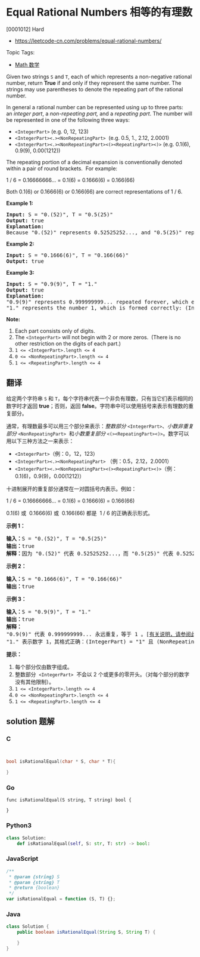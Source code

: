 # Equal Rational Numbers 相等的有理数

[0001012] Hard

- https://leetcode-cn.com/problems/equal-rational-numbers/

Topic Tags:

- [Math 数学](https://leetcode-cn.com/tag/math/)

Given two strings `S` and `T`, each of which represents a non-negative rational number, return **True** if and only if they represent the same number. The strings may use parentheses to denote the repeating part of the rational number.

In general a rational number can be represented using up to three parts: an *integer part*, a *non-repeating part,* and a *repeating part*. The number will be represented in one of the following three ways:

- `<IntegerPart>` (e.g. 0, 12, 123)
- `<IntegerPart><.><NonRepeatingPart>`  (e.g. 0.5, 1., 2.12, 2.0001)
- `<IntegerPart><.><NonRepeatingPart><(><RepeatingPart><)>` (e.g. 0.1(6), 0.9(9), 0.00(1212))

The repeating portion of a decimal expansion is conventionally denoted within a pair of round brackets.  For example:

1 / 6 = 0.16666666... = 0.1(6) = 0.1666(6) = 0.166(66)

Both 0.1(6) or 0.1666(6) or 0.166(66) are correct representations of 1 / 6.

**Example 1:**

<pre><strong>Input: </strong>S = <span id="example-input-1-1">"0.(52)"</span>, T = <span id="example-input-1-2">"0.5(25)"</span>
<strong>Output: </strong><span id="example-output-1">true</span>
<strong>Explanation:
</strong>Because "0.(52)" represents 0.52525252..., and "0.5(25)" represents 0.52525252525..... , the strings represent the same number.
</pre>

**Example 2:**

<pre><strong>Input: </strong>S = <span id="example-input-2-1">"0.1666(6)"</span>, T = <span id="example-input-2-2">"0.166(66)"</span>
<strong>Output: </strong><span id="example-output-2">true</span>
</pre>

**Example 3:**

<pre><strong>Input: </strong>S = <span id="example-input-3-1">"0.9(9)"</span>, T = <span id="example-input-3-2">"1."</span>
<strong>Output: </strong><span id="example-output-3">true</span>
<strong>Explanation: </strong>
"0.9(9)" represents 0.999999999... repeated forever, which equals 1.  [<a href="https://en.wikipedia.org/wiki/0.999..." target="_blank">See this link for an explanation.</a>]
"1." represents the number 1, which is formed correctly: (IntegerPart) = "1" and (NonRepeatingPart) = "".</pre>

**Note:**

1.  Each part consists only of digits.
2.  The `<IntegerPart>` will not begin with 2 or more zeros.  (There is no other restriction on the digits of each part.)
3.  `1 <= <IntegerPart>.length <= 4`
4.  `0 <= <NonRepeatingPart>.length <= 4`
5.  `1 <= <RepeatingPart>.length <= 4`

## 翻译

给定两个字符串 `S` 和 `T`，每个字符串代表一个非负有理数，只有当它们表示相同的数字时才返回 **true**；否则，返回 **false**。字符串中可以使用括号来表示有理数的重复部分。

通常，有理数最多可以用三个部分来表示：*整数部分* `<IntegerPart>`、*小数非重复部分* `<NonRepeatingPart>`  和*小数重复部分* `<(><RepeatingPart><)>`。数字可以用以下三种方法之一来表示：

- `<IntegerPart>`（例：0，12，123）
- `<IntegerPart><.><NonRepeatingPart>` （例：0.5，2.12，2.0001）
- `<IntegerPart><.><NonRepeatingPart><(><RepeatingPart><)>`（例：0.1(6)，0.9(9)，0.00(1212)）

十进制展开的重复部分通常在一对圆括号内表示。例如：

1 / 6 = 0.16666666... = 0.1(6) = 0.1666(6) = 0.166(66)

0.1(6) 或  0.1666(6) 或  0.166(66) 都是  1 / 6 的正确表示形式。

**示例 1：**

<pre><strong>输入：</strong>S = "0.(52)", T = "0.5(25)"
<strong>输出：</strong>true
<strong>解释：</strong>因为 "0.(52)" 代表 0.52525252...，而 "0.5(25)" 代表 0.52525252525.....，则这两个字符串表示相同的数字。
</pre>

**示例 2：**

<pre><strong>输入：</strong>S = "0.1666(6)", T = "0.166(66)"
<strong>输出：</strong>true
</pre>

**示例 3：**

<pre><strong>输入：</strong>S = "0.9(9)", T = "1."
<strong>输出：</strong>true
<strong>解释：
</strong>"0.9(9)" 代表 0.999999999... 永远重复，等于 1 。[<a href="https://baike.baidu.com/item/0.999…/5615429?fr=aladdin" target="_blank">有关说明，请参阅此链接</a>]
"1." 表示数字 1，其格式正确：(IntegerPart) = "1" 且 (NonRepeatingPart) = "" 。</pre>

**提示：**

1.  每个部分仅由数字组成。
2.  整数部分  `<IntegerPart>`  不会以 2 个或更多的零开头。（对每个部分的数字没有其他限制）。
3.  `1 <= <IntegerPart>.length <= 4`
4.  `0 <= <NonRepeatingPart>.length <= 4`
5.  `1 <= <RepeatingPart>.length <= 4`

## solution 题解

### C

```c


bool isRationalEqual(char * S, char * T){

}


```

### Go

```golang
func isRationalEqual(S string, T string) bool {

}
```

### Python3

```python
class Solution:
    def isRationalEqual(self, S: str, T: str) -> bool:

```

### JavaScript

```javascript
/**
 * @param {string} S
 * @param {string} T
 * @return {boolean}
 */
var isRationalEqual = function (S, T) {};
```

### Java

```java
class Solution {
    public boolean isRationalEqual(String S, String T) {

    }
}
```
